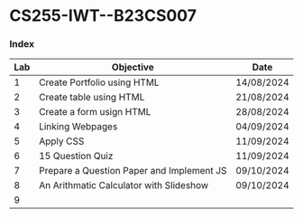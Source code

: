 ﻿# CS255-IWT--B23CS007

### Index

| Lab | Objective                                 | Date       |
| --- | ----------------------------------------- | ---------- |
| 1   | Create Portfolio using HTML               | 14/08/2024 |
| 2   | Create table using HTML                   | 21/08/2024 |
| 3   | Create a form usign HTML                  | 28/08/2024 |
| 4   | Linking Webpages                          | 04/09/2024 |
| 5   | Apply CSS                                 | 11/09/2024 |
| 6   | 15 Question Quiz                          | 11/09/2024 |
| 7   | Prepare a Question Paper and Implement JS | 09/10/2024 |
| 8   | An Arithmatic Calculator with Slideshow   | 09/10/2024 |
| 9   |                                           |            |
